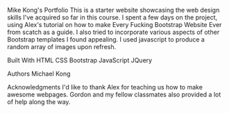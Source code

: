 Mike Kong's Portfolio
This is a starter website showcasing the web design skills I've acquired so far in this course.  I spent a few days on the project, using Alex's tutorial on how to make Every Fucking Bootstrap Website Ever from scatch as a guide.  I also tried to incorporate various aspects of other Bootstrap templates I found appealing. I used javascript to produce a random array of images upon refresh.

Built With
HTML
CSS
Bootstrap
JavaScript
JQuery

Authors
Michael Kong

Acknowledgments
I'd like to thank Alex for teaching us how to make awesome webpages.  Gordon and my fellow classmates also provided a lot of help along the way.